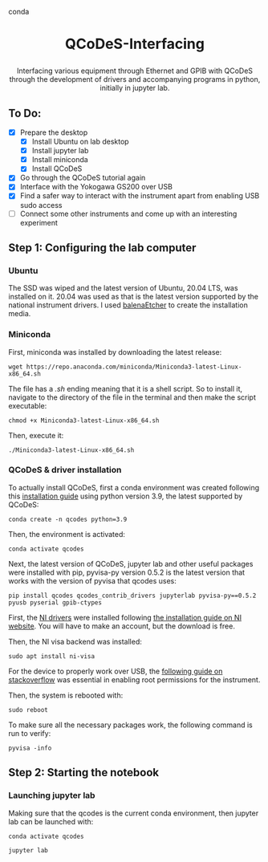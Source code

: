 conda<h1 align="center">
  QCoDeS-Interfacing
</h1>

<p align="center">
  Interfacing various equipment through Ethernet and GPIB with QCoDeS through the development of drivers and accompanying programs in python, initially in jupyter lab.
</p>

## To Do:
- [x] Prepare the desktop
  - [x] Install Ubuntu on lab desktop
  - [x] Install jupyter lab
  - [x] Install miniconda
  - [x] Install QCoDeS
- [x] Go through the QCoDeS tutorial again
- [x] Interface with the Yokogawa GS200 over USB
- [x] Find a safer way to interact with the instrument apart from enabling USB sudo access
- [ ] Connect some other instruments and come up with an interesting experiment

## Step 1: Configuring the lab computer

### Ubuntu

The SSD was wiped and the latest version of Ubuntu, 20.04 LTS, was installed on it. 20.04 was used as that is the latest version supported by the national instrument drivers. I used [balenaEtcher](https://www.balena.io/etcher/) to create the installation media.

### Miniconda

First, miniconda was installed by downloading the latest release:
```
wget https://repo.anaconda.com/miniconda/Miniconda3-latest-Linux-x86_64.sh
```

The file has a *.sh* ending meaning that it is a shell script. So to install it, navigate to the directory of the file in the terminal and then make the script executable:
```
chmod +x Miniconda3-latest-Linux-x86_64.sh
```

Then, execute it:
```
./Miniconda3-latest-Linux-x86_64.sh
```

### QCoDeS & driver installation

To actually install QCoDeS, first a conda environment was created following this [installation guide](https://qcodes.github.io/Qcodes/start/index.html) using python version 3.9, the latest supported by QCoDeS:
```
conda create -n qcodes python=3.9
```

Then, the environment is activated:
```
conda activate qcodes
```

Next, the latest version of QCoDeS, jupyter lab and other useful packages were installed with pip, pyvisa-py version 0.5.2 is the latest version that works with the version of pyvisa that qcodes uses:
```
pip install qcodes qcodes_contrib_drivers jupyterlab pyvisa-py==0.5.2 pyusb pyserial gpib-ctypes
```

First, the [NI drivers](https://www.ni.com/en-us/support/downloads/drivers/download.ni-visa.html#442675) were installed following [the installation guide on NI website](https://www.ni.com/en-us/support/documentation/supplemental/18/downloading-and-installing-ni-driver-software-on-linux-desktop.html). You will have to make an account, but the download is free.

Then, the NI visa backend was installed:

```
sudo apt install ni-visa
```

For the device to properly work over USB, the [following guide on stackoverflow](https://askubuntu.com/a/1073159) was essential in enabling root permissions for the instrument.

Then, the system is rebooted with:

```
sudo reboot
```

To make sure all the necessary packages work, the following command is run to verify:
```
pyvisa -info
```

## Step 2: Starting the notebook

### Launching jupyter lab

Making sure that the qcodes is the current conda environment, then jupyter lab can be launched with:

```
conda activate qcodes
```

```
jupyter lab
```
